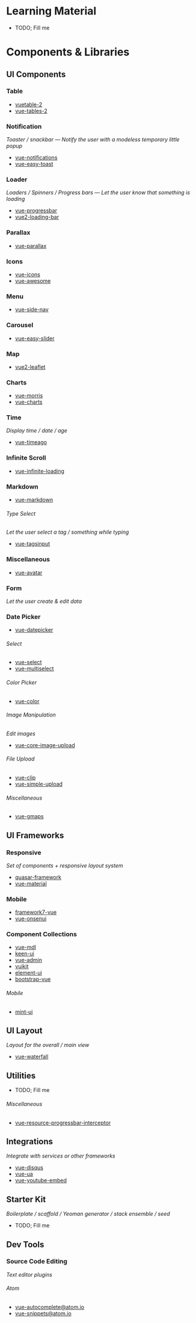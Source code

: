 # Learning Material

 - TODO; Fill me





# Components & Libraries





## UI Components

### Table

 - [vuetable-2](https://github.com/ratiw/vuetable-2)
 - [vue-tables-2](https://github.com/matfish2/vue-tables-2)

### Notification

*Toaster / snackbar — Notify the user with a modeless temporary little popup*

 - [vue-notifications](https://github.com/se-panfilov/vue-notifications)
 - [vue-easy-toast](https://github.com/noru/vue-easy-toast)

### Loader

*Loaders / Spinners / Progress bars — Let the user know that something is loading*

 - [vue-progressbar](https://github.com/hilongjw/vue-progressbar)
 - [vue2-loading-bar](https://github.com/BosNaufal/vue2-loading-bar)

### Parallax

 - [vue-parallax](https://github.com/vue-comps/vue-parallax)

### Icons

 - [vue-icons](https://github.com/vue-comps/vue-icons)
 - [vue-awesome](https://github.com/Justineo/vue-awesome)

### Menu
 - [vue-side-nav](https://github.com/vue-comps/vue-side-nav)

### Carousel

 - [vue-easy-slider](https://github.com/shhdgit/vue-easy-slider)

### Map

 - [vue2-leaflet](https://github.com/KoRiGaN/Vue2Leaflet)

### Charts

 - [vue-morris](https://github.com/bbonnin/vue-morris)
 - [vue-charts](https://github.com/haydenbbickerton/vue-charts)

### Time

*Display time / date / age*

 - [vue-timeago](https://github.com/egoist/vue-timeago)

### Infinite Scroll

 - [vue-infinite-loading](https://github.com/PeachScript/vue-infinite-loading)

### Markdown

 - [vue-markdown](https://github.com/miaolz123/vue-markdown)

###### Type Select

*Let the user select a tag / something while typing*

 - [vue-tagsinput](https://github.com/Ginhing/vue-tagsinput)

### Miscellaneous

 - [vue-avatar](https://github.com/eliep/vue-avatar)




### Form

*Let the user create & edit data*

### Date Picker

 - [vue-datepicker](https://github.com/hilongjw/vue-datepicker)

###### Select

 - [vue-select](https://github.com/sagalbot/vue-select)
 - [vue-multiselect](https://github.com/monterail/vue-multiselect)

###### Color Picker

 - [vue-color](https://github.com/xiaokaike/vue-color)

###### Image Manipulation

*Edit images*

 - [vue-core-image-upload](https://github.com/Vanthink-UED/vue-core-image-upload)

###### File Upload

 - [vue-clip](https://github.com/thetutlage/vue-clip)
 - [vue-simple-upload](https://github.com/saivarunk/vue-simple-upload)

###### Miscellaneous

 - [vue-gmaps](https://github.com/ridermansb/vue-gmaps)








## UI Frameworks

### Responsive

*Set of components + responsive layout system*

 - [quasar-framework](https://github.com/quasarframework/quasar)
 - [vue-material](https://github.com/marcosmoura/vue-material)

### Mobile

 - [framework7-vue](https://github.com/nolimits4web/Framework7)
 - [vue-onsenui](https://github.com/OnsenUI/OnsenUI)

### Component Collections

 - [vue-mdl](https://github.com/posva/vue-mdl)
 - [keen-ui](https://github.com/JosephusPaye/Keen-UI)
 - [vue-admin](https://github.com/vue-bulma/vue-admin)
 - [vuikit](https://github.com/vuikit/vuikit)
 - [element-ui](https://github.com/ElemeFE/element)
 - [bootstrap-vue](https://github.com/bootstrap-vue/bootstrap-vue)

###### Mobile

 - [mint-ui](https://github.com/ElemeFE/mint-ui)







## UI Layout

*Layout for the overall / main view*

 - [vue-waterfall](https://github.com/MopTym/vue-waterfall)







## Utilities

 - TODO; Fill me

###### Miscellaneous

 - [vue-resource-progressbar-interceptor](https://github.com/staskjs/vue-resource-progressbar-interceptor)






## Integrations

*Integrate with services or other frameworks*

 - [vue-disqus](https://github.com/ktquez/vue-disqus)
 - [vue-ua](https://github.com/ScreamZ/vue-analytics)
 - [vue-youtube-embed](https://github.com/kaorun343/vue-youtube-embed)







## Starter Kit

*Boilerplate / scaffold / Yeoman generator / stack ensemble / seed*

 - TODO; Fill me



## Dev Tools

### Source Code Editing

*Text editor plugins*

###### Atom

 - [vue-autocomplete@atom.io](https://github.com/ealves-pt/atom-vue-autocomplete)
 - [vue-snippets@atom.io](https://github.com/ealves-pt/atom-vue-snippets)
